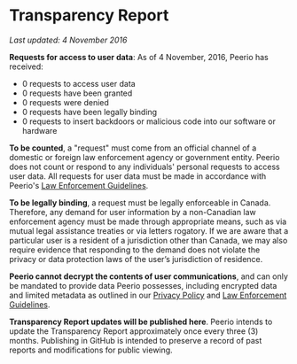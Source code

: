 # Transparency Report

*Last updated: 4 November 2016*

**Requests for access to user data**: As of 4 November, 2016, Peerio has received:
* 0 requests to access user data
* 0 requests have been granted
* 0 requests were denied
* 0 requests have been legally binding
* 0 requests to insert backdoors or malicious code into our software or hardware

**To be counted**, a "request" must come from an official channel of a domestic or foreign law enforcement agency or government entity. Peerio does not count or respond to any individuals' personal requests to access user data. All requests for user data must be made in accordance with Peerio's <a href="https://github.com/PeerioTechnologies/peerio-documentation/blob/master/Law_Enforcement_Guidelines.md">Law Enforcement Guidelines</a>.

**To be legally binding**, a request must be legally enforceable in Canada. Therefore, any demand for user information by a non-Canadian law enforcement agency must be made through appropriate means, such as via mutual legal assistance treaties or via letters rogatory. If we are aware that a particular user is a resident of a jurisdiction other than Canada, we may also require evidence that responding to the demand does not violate the privacy or data protection laws of the user’s jurisdiction of residence. 

**Peerio cannot decrypt the contents of user communications**, and can only be mandated to provide data Peerio possesses, including encrypted data and limited metadata as outlined in our <a href="https://github.com/PeerioTechnologies/peerio-documentation/blob/master/Privacy_Policy.md">Privacy Policy</a> and <a href="https://github.com/PeerioTechnologies/peerio-documentation/blob/master/Law_Enforcement_Guidelines.md">Law Enforcement Guidelines</a>.

**Transparency Report updates will be published here**. Peerio intends to update the Transparency Report approximately once every three (3) months. Publishing in GitHub is intended to preserve a record of past reports and modifications for public viewing.
